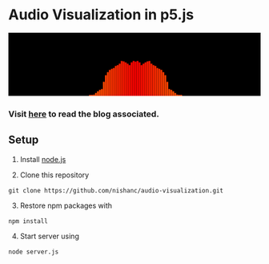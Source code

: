 # Audio Visualization in p5.js

![](animation.gif)

### Visit [here](https://medium.com/@nishancw/audio-visualization-in-javascript-with-p5-js-cf3bc7f1be07) to read the blog associated.

## Setup

1. Install [node.js](https://nodejs.org/en/)

2. Clone this repository
```
git clone https://github.com/nishanc/audio-visualization.git
```
3. Restore npm packages with
```
npm install
```
4. Start server using
```
node server.js
```